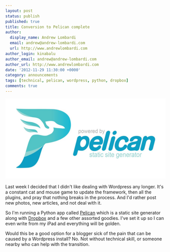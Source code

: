 ```yaml
---
layout: post
status: publish
published: true
title: Conversion to Pelican complete
author:
  display_name: Andrew Lombardi
  email: andrew@andrew-lombardi.com
  url: http://www.andrewlombardi.com
author_login: kinabalu
author_email: andrew@andrew-lombardi.com
author_url: http://www.andrewlombardi.com
date: '2012-11-29 11:30:00 +0000'
category: announcements
tags: [technical, pelican, wordpress, python, dropbox]
comments: true
---
```


![pelican_image](images/blog/pelican-logo.jpg)

Last week I decided that I didn't like dealing with Wordpress any longer.  It's a constant cat and mouse game to update the framework, then all the plugins, and pray that nothing breaks in the process.  And I'd rather post new photos, new articles, and not deal with it.

So I'm running a Python app called [Pelican][pelican] which is a static site generator along with [Dropbox][dropbox] and a few other assorted goodies.  I've set it up so I can even write from my iPad and everything will be golden.

Would this be a good option for a blogger sick of the pain that can be caused by a Wordpress install?  No.  Not without technical skill, or someone nearby who can help with the transition.


[pelican]: http://blog.notmyidea.org/pelican-a-simple-static-blog-generator-in-python.html
[dropbox]: http://dropbox.com
